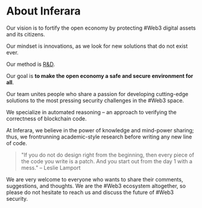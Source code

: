 # About Inferara

Our vision is to fortify the open economy by protecting #Web3 digital assets and its citizens.

Our mindset is innovations, as we look for new solutions that do not exist ever.

Our method is [R&D](/research).

Our goal is **to make the open economy a safe and secure environment for all**.

Our team unites people who share a passion for developing cutting-edge solutions to the most pressing security challenges in the #Web3 space.

We specialize in automated reasoning – an approach to verifying the correctness of blockchain code.

At Inferara, we believe in the power of knowledge and mind-power sharing; thus, we frontrunning academic-style research before writing any new line of code.

> "If you do not do design right from the beginning, then every piece of the code you write is a patch. And you start out from the day 1 with a mess." – Leslie Lamport

We are very welcome to everyone who wants to share their comments, suggestions, and thoughts. We are the #Web3 ecosystem altogether, so please do not hesitate to reach us and discuss the future of #Web3 security.
